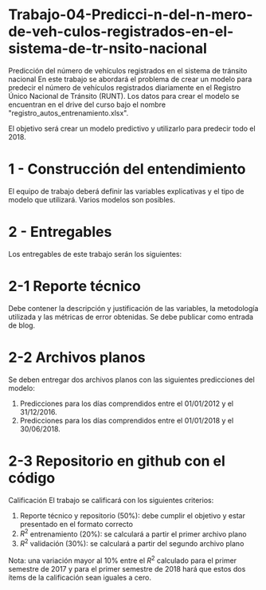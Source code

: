 # Trabajo-04-Predicci-n-del-n-mero-de-veh-culos-registrados-en-el-sistema-de-tr-nsito-nacional

Predicción del número de vehículos registrados en el sistema de tránsito nacional
En este trabajo se abordará el problema de crear un modelo para predecir el número de vehículos registrados diariamente en el Registro Único Nacional de Tránsito (RUNT). Los datos para crear el modelo se encuentran en el drive del curso bajo el nombre "registro_autos_entrenamiento.xlsx".

El objetivo será crear un modelo predictivo y utilizarlo para predecir todo el 2018.



# 1 - Construcción del entendimiento

El equipo de trabajo deberá definir las variables explicativas y el tipo de modelo que utilizará. Varios modelos son posibles.

# 2 - Entregables

Los entregables de este trabajo serán los siguientes:

# 2-1 Reporte técnico

Debe contener la descripción y justificación de las variables, la metodología utilizada y las métricas de error obtenidas. Se debe publicar como entrada de blog.

# 2-2 Archivos planos

Se deben entregar dos archivos planos con las siguientes predicciones del modelo:
1. Predicciones para los días comprendidos entre el 01/01/2012 y el 31/12/2016.
2. Predicciones para los días comprendidos entre el 01/01/2018 y el 30/06/2018.

# 2-3 Repositorio en github con el código

Calificación
El trabajo se calificará con los siguientes criterios:

1. Reporte técnico y repositorio (50%): debe cumplir el objetivo y estar presentado en el formato correcto
2. $R^2$ entrenamiento (20%): se calculará a partir el primer archivo plano
3. $R^2$ validación (30%): se calculará a partir del segundo archivo plano

Nota: una variación mayor al 10% entre el $R^2$ calculado para el primer semestre de 2017 y para el primer semestre de 2018 hará que estos dos ítems de la calificación sean iguales a cero.

